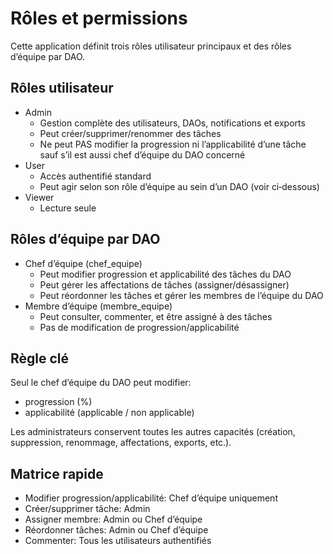# Rôles et permissions

Cette application définit trois rôles utilisateur principaux et des rôles d’équipe par DAO.

## Rôles utilisateur

- Admin
  - Gestion complète des utilisateurs, DAOs, notifications et exports
  - Peut créer/supprimer/renommer des tâches
  - Ne peut PAS modifier la progression ni l’applicabilité d’une tâche sauf s’il est aussi chef d’équipe du DAO concerné
- User
  - Accès authentifié standard
  - Peut agir selon son rôle d’équipe au sein d’un DAO (voir ci‑dessous)
- Viewer
  - Lecture seule

## Rôles d’équipe par DAO

- Chef d’équipe (chef_equipe)
  - Peut modifier progression et applicabilité des tâches du DAO
  - Peut gérer les affectations de tâches (assigner/désassigner)
  - Peut réordonner les tâches et gérer les membres de l’équipe du DAO
- Membre d’équipe (membre_equipe)
  - Peut consulter, commenter, et être assigné à des tâches
  - Pas de modification de progression/applicabilité

## Règle clé

Seul le chef d’équipe du DAO peut modifier:

- progression (%)
- applicabilité (applicable / non applicable)

Les administrateurs conservent toutes les autres capacités (création, suppression, renommage, affectations, exports, etc.).

## Matrice rapide

- Modifier progression/applicabilité: Chef d’équipe uniquement
- Créer/supprimer tâche: Admin
- Assigner membre: Admin ou Chef d’équipe
- Réordonner tâches: Admin ou Chef d’équipe
- Commenter: Tous les utilisateurs authentifiés
